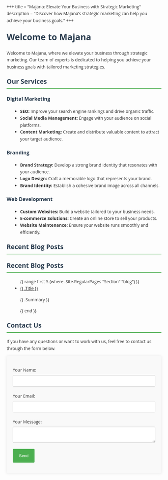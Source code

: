 +++
title = "Majana: Elevate Your Business with Strategic Marketing"
description = "Discover how Majana's strategic marketing can help you achieve your business goals."
+++

<style>
body{font-family:'Open Sans',sans-serif;line-height:1.6;color:#333}h1,h2,h3{color:#2c3e50;margin-top:20px}h2{border-bottom:2px solid #4CAF50;padding-bottom:5px}ul{list-style-type:disc;margin-left:20px}form{max-width:600px;margin:auto;padding:20px;background-color:#f9f9f9;border-radius:5px;box-shadow:0 0 10px rgba(0,0,0,0.1)}form p{margin-bottom:15px}form label{display:block;margin-bottom:5px}form input,form textarea{width:100%;padding:10px;margin:5px 0;border:1px solid #ccc;border-radius:3px}form button{background-color:#4CAF50;color:white;padding:15px 20px;border:none;cursor:pointer;border-radius:3px}form button:hover{background-color:#45a049}
</style>

# Welcome to Majana

Welcome to Majana, where we elevate your business through strategic marketing. Our team of experts is dedicated to helping you achieve your business goals with tailored marketing strategies.

## Our Services

### Digital Marketing
- **SEO:** Improve your search engine rankings and drive organic traffic.
- **Social Media Management:** Engage with your audience on social platforms.
- **Content Marketing:** Create and distribute valuable content to attract your target audience.

### Branding
- **Brand Strategy:** Develop a strong brand identity that resonates with your audience.
- **Logo Design:** Craft a memorable logo that represents your brand.
- **Brand Identity:** Establish a cohesive brand image across all channels.

### Web Development
- **Custom Websites:** Build a website tailored to your business needs.
- **E-commerce Solutions:** Create an online store to sell your products.
- **Website Maintenance:** Ensure your website runs smoothly and efficiently.

## Recent Blog Posts

<h2>Recent Blog Posts</h2>
<ul>
  {{ range first 5 (where .Site.RegularPages "Section" "blog") }}
    <li>
      <a href="{{ .RelPermalink }}">{{ .Title }}</a>
      <p>{{ .Summary }}</p>
    </li>
  {{ end }}
</ul>

## Contact Us

If you have any questions or want to work with us, feel free to contact us through the form below.

<form name="contact" method="POST" netlify>
  <p>
    <label>Your Name: <input type="text" name="name" required /></label>
  </p>
  <p>
    <label>Your Email: <input type="email" name="email" required /></label>
  </p>
  <p>
    <label>Your Message: <textarea name="message" required></textarea></label>
  </p>
  <p>
    <button type="submit">Send</button>
  </p>
</form>
